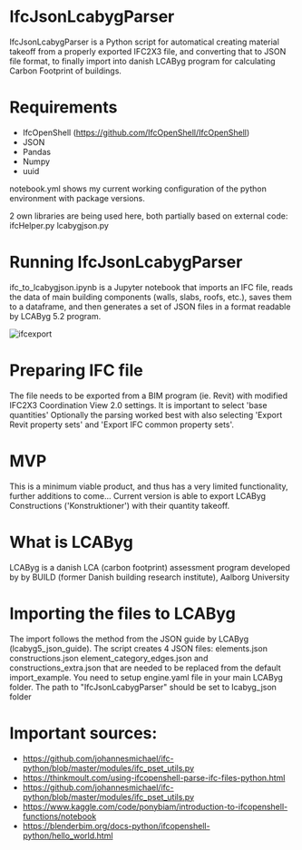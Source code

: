# IfcJsonLcabygParser
IfcJsonLcabygParser is a Python script for automatical creating material takeoff from a properly exported IFC2X3 file, and converting that to JSON file format, to finally import into danish LCAByg program for calculating Carbon Footprint of buildings.

# Requirements
- IfcOpenShell (https://github.com/IfcOpenShell/IfcOpenShell)
- JSON
- Pandas
- Numpy
- uuid

notebook.yml shows my current working configuration of the python environment with package versions.

2 own libraries are being used here, both partially based on external code: 
ifcHelper.py
lcabygjson.py


# Running IfcJsonLcabygParser
ifc_to_lcabygjson.ipynb is a Jupyter notebook that imports an IFC file, reads the data of main building components (walls, slabs, roofs, etc.), saves them to a dataframe, and then generates a set of JSON files in a format readable by LCAByg 5.2 program.

![ifcexport](https://user-images.githubusercontent.com/17218693/194769242-5da42ba1-b231-4419-93b4-5e234920e6af.JPG)

# Preparing IFC file
The file needs to be exported from a BIM program (ie. Revit) with modified IFC2X3 Coordination View 2.0 settings.
It is important to select 'base quantities'
Optionally the parsing worked best with also selecting 'Export Revit property sets' and 'Export IFC common property sets'.

# MVP
This is a minimum viable product, and thus has a very limited functionality, further additions to come...
Current version is able to export LCAByg Constructions ('Konstruktioner') with their quantity takeoff.

# What is LCAByg
LCAByg is a danish LCA (carbon footprint) assessment program developed by by BUILD (former Danish building research institute), Aalborg University

# Importing the files to LCAByg
The import follows the method from the JSON guide by LCAByg (lcabyg5_json_guide). The script creates 4 JSON files: elements.json constructions.json element_category_edges.json and constructions_extra.json that are needed to be replaced from the default import_example.
You need to setup engine.yaml file in your main LCAByg folder. The path to "IfcJsonLcabygParser" should be set to lcabyg_json folder


# Important sources:
- https://github.com/johannesmichael/ifc-python/blob/master/modules/ifc_pset_utils.py
- https://thinkmoult.com/using-ifcopenshell-parse-ifc-files-python.html
- https://github.com/johannesmichael/ifc-python/blob/master/modules/ifc_pset_utils.py
- https://www.kaggle.com/code/ponybiam/introduction-to-ifcopenshell-functions/notebook
- https://blenderbim.org/docs-python/ifcopenshell-python/hello_world.html


